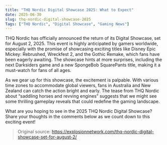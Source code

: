 ```yaml
---
title: "THQ Nordic Digital Showcase 2025: What to Expect"
date: 2025-06-30
slug: thq-nordic-digital-showcase-2025
Tags: ["THQ Nordic", "Digital Showcase", "Gaming News"]
---
```


THQ Nordic has officially announced the return of its Digital Showcase, set for August 2, 2025. This event is highly anticipated by gamers worldwide, especially with the promise of showcasing exciting titles like Disney Epic Mickey: Rebrushed, Wreckfest 2, and the Gothic Remake, which fans have been eagerly awaiting. The showcase hints at more surprises, including the next Darksiders game and a new SpongeBob SquarePants title, making it a must-watch for fans of all ages.

As we gear up for this showcase, the excitement is palpable. With various time zones to accommodate global viewers, fans in Australia and New Zealand can catch the action bright and early. The tease from THQ Nordic about “saddling horses and revving engines” suggests that we might see some thrilling gameplay reveals that could redefine the gaming landscape.

What are you hoping to see in the 2025 THQ Nordic Digital Showcase? Share your thoughts in the comments below as we count down to this exciting event!
> Original source: https://explosionnetwork.com/thq-nordic-digital-showcase-set-for-august-2/